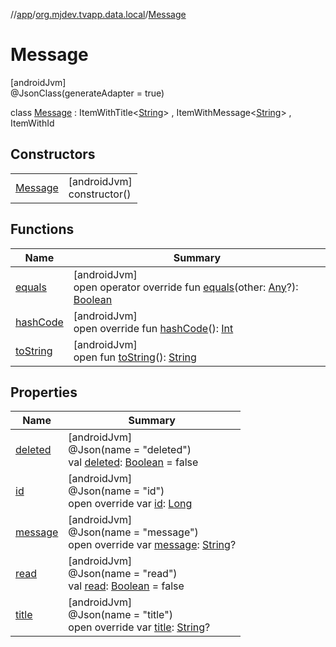 //[app](../../../index.md)/[org.mjdev.tvapp.data.local](../index.md)/[Message](index.md)

# Message

[androidJvm]\
@JsonClass(generateAdapter = true)

class [Message](index.md) : ItemWithTitle&lt;[String](https://kotlinlang.org/api/latest/jvm/stdlib/kotlin/-string/index.html)&gt; , ItemWithMessage&lt;[String](https://kotlinlang.org/api/latest/jvm/stdlib/kotlin/-string/index.html)&gt; , ItemWithId

## Constructors

| | |
|---|---|
| [Message](-message.md) | [androidJvm]<br>constructor() |

## Functions

| Name | Summary |
|---|---|
| [equals](equals.md) | [androidJvm]<br>open operator override fun [equals](equals.md)(other: [Any](https://kotlinlang.org/api/latest/jvm/stdlib/kotlin/-any/index.html)?): [Boolean](https://kotlinlang.org/api/latest/jvm/stdlib/kotlin/-boolean/index.html) |
| [hashCode](hash-code.md) | [androidJvm]<br>open override fun [hashCode](hash-code.md)(): [Int](https://kotlinlang.org/api/latest/jvm/stdlib/kotlin/-int/index.html) |
| [toString](../../org.mjdev.tvapp.widget/-refresh-action/index.md#1616463040%2FFunctions%2F-912451524) | [androidJvm]<br>open fun [toString](../../org.mjdev.tvapp.widget/-refresh-action/index.md#1616463040%2FFunctions%2F-912451524)(): [String](https://kotlinlang.org/api/latest/jvm/stdlib/kotlin/-string/index.html) |

## Properties

| Name | Summary |
|---|---|
| [deleted](deleted.md) | [androidJvm]<br>@Json(name = &quot;deleted&quot;)<br>val [deleted](deleted.md): [Boolean](https://kotlinlang.org/api/latest/jvm/stdlib/kotlin/-boolean/index.html) = false |
| [id](id.md) | [androidJvm]<br>@Json(name = &quot;id&quot;)<br>open override var [id](id.md): [Long](https://kotlinlang.org/api/latest/jvm/stdlib/kotlin/-long/index.html) |
| [message](message.md) | [androidJvm]<br>@Json(name = &quot;message&quot;)<br>open override var [message](message.md): [String](https://kotlinlang.org/api/latest/jvm/stdlib/kotlin/-string/index.html)? |
| [read](read.md) | [androidJvm]<br>@Json(name = &quot;read&quot;)<br>val [read](read.md): [Boolean](https://kotlinlang.org/api/latest/jvm/stdlib/kotlin/-boolean/index.html) = false |
| [title](title.md) | [androidJvm]<br>@Json(name = &quot;title&quot;)<br>open override var [title](title.md): [String](https://kotlinlang.org/api/latest/jvm/stdlib/kotlin/-string/index.html)? |
